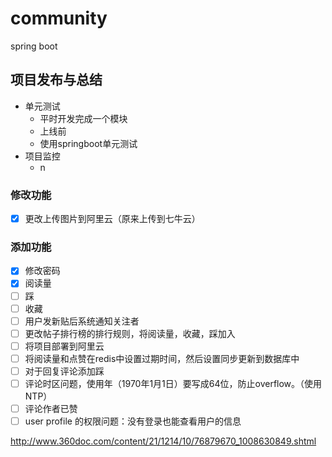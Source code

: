# community


spring boot 



## 项目发布与总结
- 单元测试
  - 平时开发完成一个模块
  - 上线前
  - 使用springboot单元测试
- 项目监控
  - n

### 修改功能

* [x] 更改上传图片到阿里云（原来上传到七牛云）

### 添加功能
* [x] 修改密码
* [x] 阅读量
* [ ] 踩
* [ ] 收藏
* [ ] 用户发新贴后系统通知关注者
* [ ] 更改帖子排行榜的排行规则，将阅读量，收藏，踩加入
* [ ] 将项目部署到阿里云
* [ ] 将阅读量和点赞在redis中设置过期时间，然后设置同步更新到数据库中
* [ ] 对于回复评论添加踩
* [ ] 评论时区问题，使用年（1970年1月1日）要写成64位，防止overflow。（使用NTP）
* [ ] 评论作者已赞
* [ ] user profile 的权限问题：没有登录也能查看用户的信息

http://www.360doc.com/content/21/1214/10/76879670_1008630849.shtml
